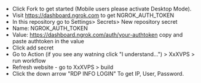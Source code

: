 + Click Fork to get started (Mobile users please activate Desktop Mode).
+ Visit https://dashboard.ngrok.com to get NGROK_AUTH_TOKEN
+ In this repository go to Settings> Secrets> New repository secret
+ Name: NGROK_AUTH_TOKEN
+ Value: https://dashboard.ngrok.com/auth/your-authtoken copy and paste authtoken in the value
+ Click add secret
+ Go to Action (if you see any watning click "I understand...") > XxXVPS > run workflow
+ Refresh website - go to XxXVPS > build
+ Click the down arrow "RDP INFO LOGIN" To get IP, User, Password.
